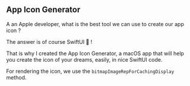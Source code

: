 
App Icon Generator
-----

A an Apple developer, what is the best tool we can use to create our app icon ?

The answer is of course SwiftUI 🤡 ! 

That is why I created the App Icon Generator, a macOS app that will help you create the icon of your dreams, easily, in nice SwiftUI code.

For rendering the icon, we use the `bitmapImageRepForCachingDisplay` method.

